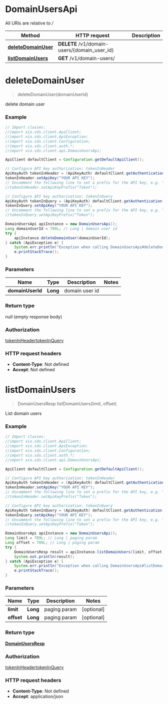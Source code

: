 # DomainUsersApi

All URIs are relative to */*

Method | HTTP request | Description
------------- | ------------- | -------------
[**deleteDomainUser**](DomainUsersApi.md#deleteDomainUser) | **DELETE** /v1/domain-users/{domain_user_id} | 
[**listDomainUsers**](DomainUsersApi.md#listDomainUsers) | **GET** /v1/domain-users/ | 

<a name="deleteDomainUser"></a>
# **deleteDomainUser**
> deleteDomainUser(domainUserId)



delete domain user

### Example
```java
// Import classes:
//import xio.sds.client.ApiClient;
//import xio.sds.client.ApiException;
//import xio.sds.client.Configuration;
//import xio.sds.client.auth.*;
//import xio.sds.client.api.DomainUsersApi;

ApiClient defaultClient = Configuration.getDefaultApiClient();

// Configure API key authorization: tokenInHeader
ApiKeyAuth tokenInHeader = (ApiKeyAuth) defaultClient.getAuthentication("tokenInHeader");
tokenInHeader.setApiKey("YOUR API KEY");
// Uncomment the following line to set a prefix for the API key, e.g. "Token" (defaults to null)
//tokenInHeader.setApiKeyPrefix("Token");

// Configure API key authorization: tokenInQuery
ApiKeyAuth tokenInQuery = (ApiKeyAuth) defaultClient.getAuthentication("tokenInQuery");
tokenInQuery.setApiKey("YOUR API KEY");
// Uncomment the following line to set a prefix for the API key, e.g. "Token" (defaults to null)
//tokenInQuery.setApiKeyPrefix("Token");

DomainUsersApi apiInstance = new DomainUsersApi();
Long domainUserId = 789L; // Long | domain user id
try {
    apiInstance.deleteDomainUser(domainUserId);
} catch (ApiException e) {
    System.err.println("Exception when calling DomainUsersApi#deleteDomainUser");
    e.printStackTrace();
}
```

### Parameters

Name | Type | Description  | Notes
------------- | ------------- | ------------- | -------------
 **domainUserId** | **Long**| domain user id |

### Return type

null (empty response body)

### Authorization

[tokenInHeader](../README.md#tokenInHeader)[tokenInQuery](../README.md#tokenInQuery)

### HTTP request headers

 - **Content-Type**: Not defined
 - **Accept**: Not defined

<a name="listDomainUsers"></a>
# **listDomainUsers**
> DomainUsersResp listDomainUsers(limit, offset)



List domain users

### Example
```java
// Import classes:
//import xio.sds.client.ApiClient;
//import xio.sds.client.ApiException;
//import xio.sds.client.Configuration;
//import xio.sds.client.auth.*;
//import xio.sds.client.api.DomainUsersApi;

ApiClient defaultClient = Configuration.getDefaultApiClient();

// Configure API key authorization: tokenInHeader
ApiKeyAuth tokenInHeader = (ApiKeyAuth) defaultClient.getAuthentication("tokenInHeader");
tokenInHeader.setApiKey("YOUR API KEY");
// Uncomment the following line to set a prefix for the API key, e.g. "Token" (defaults to null)
//tokenInHeader.setApiKeyPrefix("Token");

// Configure API key authorization: tokenInQuery
ApiKeyAuth tokenInQuery = (ApiKeyAuth) defaultClient.getAuthentication("tokenInQuery");
tokenInQuery.setApiKey("YOUR API KEY");
// Uncomment the following line to set a prefix for the API key, e.g. "Token" (defaults to null)
//tokenInQuery.setApiKeyPrefix("Token");

DomainUsersApi apiInstance = new DomainUsersApi();
Long limit = 789L; // Long | paging param
Long offset = 789L; // Long | paging param
try {
    DomainUsersResp result = apiInstance.listDomainUsers(limit, offset);
    System.out.println(result);
} catch (ApiException e) {
    System.err.println("Exception when calling DomainUsersApi#listDomainUsers");
    e.printStackTrace();
}
```

### Parameters

Name | Type | Description  | Notes
------------- | ------------- | ------------- | -------------
 **limit** | **Long**| paging param | [optional]
 **offset** | **Long**| paging param | [optional]

### Return type

[**DomainUsersResp**](DomainUsersResp.md)

### Authorization

[tokenInHeader](../README.md#tokenInHeader)[tokenInQuery](../README.md#tokenInQuery)

### HTTP request headers

 - **Content-Type**: Not defined
 - **Accept**: application/json

